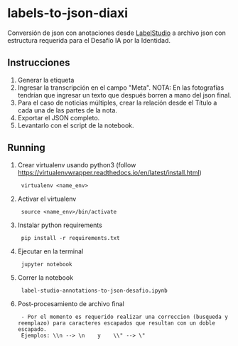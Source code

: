 # labels-to-json-diaxi
Conversión de json con anotaciones desde [LabelStudio](https://labelstud.io/) a archivo json con estructura requerida para el Desafío IA por la Identidad.

##  Instrucciones 
1. Generar la etiqueta
2. Ingresar la transcripción en el campo "Meta". NOTA: En las fotografías tendrían que ingresar un texto que después borren a mano del json final. 
3. Para el caso de noticias múltiples, crear la relación desde el Título a cada una de las partes de la nota.
4. Exportar el JSON completo.
5. Levantarlo con el script de la notebook.

## Running 

1. Crear virtualenv usando python3 (follow https://virtualenvwrapper.readthedocs.io/en/latest/install.html)

        virtualenv <name_env>

2. Activar el virtualenv

        source <name_env>/bin/activate

3. Instalar python requirements

        pip install -r requirements.txt

4. Ejecutar en la terminal 

        jupyter notebook

5. Correr la notebook

        label-studio-annotations-to-json-desafio.ipynb
        
6. Post-procesamiento de archivo final

        - Por el momento es requerido realizar una correccion (busqueda y reemplazo) para caracteres escapados que resultan con un doble escapado.
        Ejemplos: \\n --> \n    y    \\" --> \"
